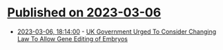 # [Published on 2023-03-06](index.md)

* [2023-03-06, 18:14:00](https://news.slashdot.org/story/23/03/06/1815200/uk-government-urged-to-consider-changing-law-to-allow-gene-editing-of-embryos?utm_source=rss1.0mainlinkanon&utm_medium=feed) - [UK Government Urged To Consider Changing Law To Allow Gene Editing of Embryos](https://news.slashdot.org/story/23/03/06/1815200/uk-government-urged-to-consider-changing-law-to-allow-gene-editing-of-embryos?utm_source=rss1.0mainlinkanon&utm_medium=feed)
